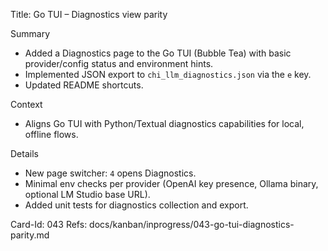 Title: Go TUI – Diagnostics view parity

Summary
- Added a Diagnostics page to the Go TUI (Bubble Tea) with basic provider/config status and environment hints.
- Implemented JSON export to `chi_llm_diagnostics.json` via the `e` key.
- Updated README shortcuts.

Context
- Aligns Go TUI with Python/Textual diagnostics capabilities for local, offline flows.

Details
- New page switcher: `4` opens Diagnostics.
- Minimal env checks per provider (OpenAI key presence, Ollama binary, optional LM Studio base URL).
- Added unit tests for diagnostics collection and export.

Card-Id: 043
Refs: docs/kanban/inprogress/043-go-tui-diagnostics-parity.md

